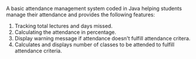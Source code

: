 A basic attendance management system coded in Java helping students manage their attendance and provides the following features:
1. Tracking total lectures and days missed.
2. Calculating the attendance in percentage.
3. Display warning message if attendance doesn't fulfill attendance critera.
4. Calculates and displays number of classes to be attended to fulfill attendance criteria.

